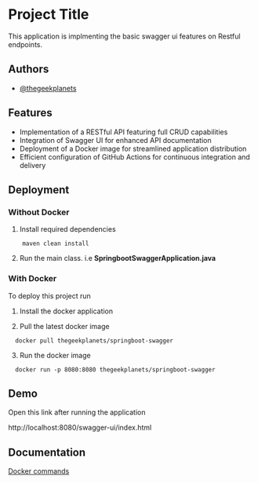 
# Project Title

This application is implmenting the basic swagger ui features on Restful endpoints. 


## Authors

- [@thegeekplanets](https://www.github.com/thegeekplanets)


## Features

- Implementation of a RESTful API featuring full CRUD capabilities
- Integration of Swagger UI for enhanced API documentation
- Deployment of a Docker image for streamlined application distribution
- Efficient configuration of GitHub Actions for continuous integration and delivery


## Deployment

### Without Docker

1. Install required dependencies
```
    maven clean install
```
2. Run the main class. i.e <b>SpringbootSwaggerApplication.java</b>

### With Docker
To deploy this project run

1. Install the docker application 

2. Pull the latest docker image
```
  docker pull thegeekplanets/springboot-swagger
```
3. Run the docker image
```
  docker run -p 8080:8080 thegeekplanets/springboot-swagger
```


## Demo

Open this link after running the application

http://localhost:8080/swagger-ui/index.html


## Documentation

[Docker commands](https://www.linkedin.com/posts/harikanure_mastering-docker-activity-7250940983041814529-bX1w?utm_source=share&utm_medium=member_desktop)


